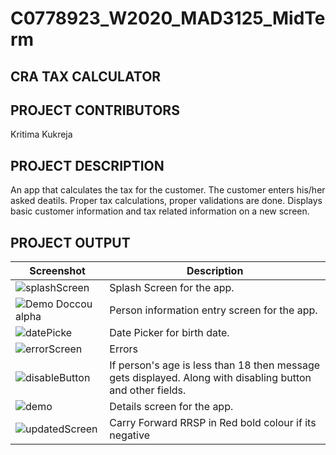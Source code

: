 # C0778923_W2020_MAD3125_MidTerm
## CRA TAX CALCULATOR

## PROJECT CONTRIBUTORS

Kritima Kukreja

## PROJECT DESCRIPTION
An app that calculates the tax for the customer. The customer enters his/her asked deatils. Proper tax calculations, proper validations are done. Displays basic customer information and tax related information on a new screen. 

## PROJECT OUTPUT
Screenshot | Description
--- | ---
<img src="https://i93.servimg.com/u/f93/18/45/29/87/splash10.png" alt="splashScreen"/> | Splash Screen for the app.
![Demo Doccou alpha](https://j.gifs.com/r8nlY2.gif) | Person information entry screen for the app. 
<img src="https://i93.servimg.com/u/f93/18/45/29/87/datepi11.png" alt="datePicke"/> | Date Picker for birth date.
<img src="https://i.servimg.com/u/f93/18/45/29/87/errors10.png" alt="errorScreen"/> | Errors 
<img src="https://i93.servimg.com/u/f93/18/45/29/87/button10.png" alt="disableButton"/> | If person's age is less than 18 then message gets displayed. Along with disabling button and other fields.
![demo](https://j.gifs.com/yoxv2P.gif) | Details screen for the app. 
<img src="https://i93.servimg.com/u/f93/18/45/29/87/carryf10.png" alt="updatedScreen"/> | Carry Forward RRSP in Red bold colour if its negative
